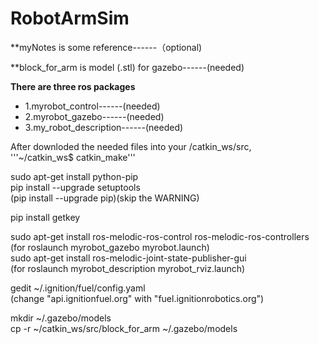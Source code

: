 # RobotArmSim

**myNotes is some reference------（optional)

**block_for_arm is model (.stl) for gazebo------(needed)


**There are three ros packages**
  * 1.myrobot_control------(needed)
  * 2.myrobot_gazebo------(needed)
  * 3.my_robot_description------(needed)
  
  After downloded the needed files into your /catkin_ws/src,<br />
  '''~/catkin_ws$ catkin_make'''
  
  
  sudo apt-get install python-pip <br />
  pip install --upgrade setuptools <br />
  (pip install --upgrade pip)(skip the WARNING) <br />
  
  pip install getkey <br />
  
  sudo apt-get install ros-melodic-ros-control ros-melodic-ros-controllers <br />
  (for roslaunch myrobot_gazebo myrobot.launch) <br />
  sudo apt-get install ros-melodic-joint-state-publisher-gui <br />
  (for roslaunch myrobot_description myrobot_rviz.launch) <br />
  
  gedit ~/.ignition/fuel/config.yaml <br />
  (change "api.ignitionfuel.org" with "fuel.ignitionrobotics.org") <br />
  
  
  mkdir ~/.gazebo/models <br />
  cp -r ~/catkin_ws/src/block_for_arm ~/.gazebo/models <br />
  
